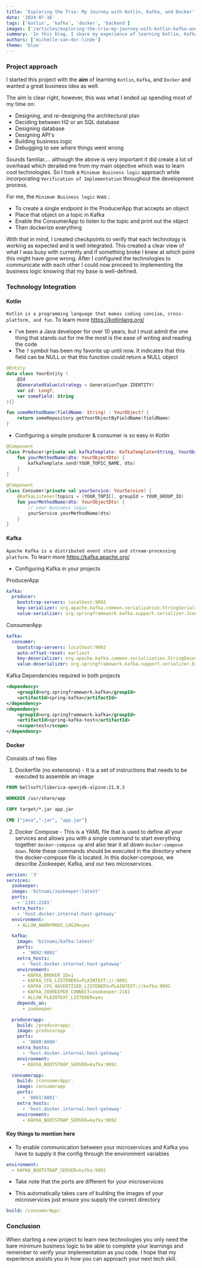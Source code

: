 ```yaml
---
title: 'Exploring the Trio: My Journey with Kotlin, Kafka, and Docker'
date: '2024-07-16'
tags: ['kotlin', 'kafka', 'docker', 'backend']
images: ['/articles/exploring-the-trio-my-journey-with-kotlin-kafka-and-docker/the-trio.png']
summary: 'In this blog, I share my experience of learning Kotlin, Kafka, and Docker while building a Spring-boot application. Join me on this journey as I explore these technologies and provide insights into my project approach, technology integration, and the minimum business logic approach.'
authors: ['michelle-van-der-linde']
theme: 'blue'
---
```


### Project approach

I started this project with the **aim** of learning `Kotlin`, `Kafka`, and `Docker` and wanted a great business idea as well.

The aim is clear right, however, this was what I ended up spending most of my time on:

- Designing, and re-designing the architectural plan
- Deciding between H2 or an SQL database
- Designing database
- Designing API's
- Building business logic
- Debugging to see where things went wrong

Sounds familiar.... although the above is very important it did create a lot of overhead which derailed me from my main objective which was to learn cool technologies.
So I took a `Minimum Business logic` approach while incorporating `Verification of Implementation` throughout the development process.

For me, the `Minimum Business logic` was :

- To create a single endpoint in the ProducerApp that accepts an object
- Place that object on a topic in Kafka
- Enable the ConsumerApp to listen to the topic and print out the object
- Then dockerize everything

With that in mind, I created checkpoints to verify that each technology is working as expected and is well integrated.
This created a clear view of what I was busy with currently and if something broke I knew at which point this might have gone wrong.
After I configured the technologies to communicate with each other I could now proceed to implementing the business logic knowing that
my base is well-defined.

### Technology Integration

#### Kotlin

`Kotlin is a programming language that makes coding concise, cross-platform, and fun`. To learn more https://kotlinlang.org/

- I've been a Java developer for over 10 years, but I must admit the one thing that stands out for me the most is the ease of writing and reading the code
- The `?` symbol has been my favorite up until now. It indicates that this field can be NULL or that this function could return a NULL object

```kotlin
@Entity
data class YourEntity (
    @Id
    @GeneratedValue(strategy = GenerationType.IDENTITY)
    var id: Long?,
    var someField: String
){}
```

```kotlin
fun someMethodName(fieldName: String) : YourObject? {
    return someRepository.getYourObjectByFieldName(fieldName)
}
```

- Configuring a simple producer & consumer is so easy in Kotlin

```kotlin
@Component
class Producer(private val kafkaTemplate: KafkaTemplate<String, YourObject>) {
    fun yourMethodName(dto: YourObjectDto) {
        kafkaTemplate.send(YOUR_TOPIC_NAME, dto)
    }
}
```

```kotlin
@Component
class Consumer(private val yourService: YourService) {
    @KafkaListener(topics = [YOUR_TOPIC], groupId = YOUR_GROUP_ID)
    fun yourMethodName(dto: YourObjectDto) {
        // your business logic
        yourService.yourMethodName(dto)
    }
}
```

#### Kafka

`Apache Kafka is a distributed event store and stream-processing platform`. To learn more https://kafka.apache.org/

- Configuring Kafka in your projects

ProducerApp

```yaml
kafka:
  producer:
    bootstrap-servers: localhost:9092
    key-serializer: org.apache.kafka.common.serialization.StringSerializer
    value-serializer: org.springframework.kafka.support.serializer.JsonSerializer
```

ConsumerApp

```yaml
kafka:
  consumer:
    bootstrap-servers: localhost:9092
    auto-offset-reset: earliest
    key-deserializer: org.apache.kafka.common.serialization.StringDeserializer
    value-deserializer: org.springframework.kafka.support.serializer.ErrorHandlingDeserializer
```

Kafka Dependencies required in both projects

```xml
<dependency>
    <groupId>org.springframework.kafka</groupId>
    <artifactId>spring-kafka</artifactId>
</dependency>
<dependency>
    <groupId>org.springframework.kafka</groupId>
    <artifactId>spring-kafka-test</artifactId>
    <scope>test</scope>
</dependency>
```

#### Docker

Consists of two files

1. Dockerfile (no extensions) - It is a set of instructions that needs to be executed to assemble an image

```Dockerfile
FROM bellsoft/liberica-openjdk-alpine:21.0.3

WORKDIR /usr/share/app

COPY target/*.jar app.jar

CMD ["java","-jar", "app.jar"]
```

2. Docker Compose - This is a YAML file that is used to define all your services and allows you with a single command to start everything together `docker-compose up` and also tear it all down `docker-compose down`. Note these commands should be executed in the directory where the docker-compose file is located. In this docker-compose, we describe Zookeeper, Kafka, and our two microservices.

```yaml
version: '3'
services:
  zookeeper:
  image: 'bitnami/zookeeper:latest'
  ports:
    - '2181:2181'
  extra_hosts:
    - 'host.docker.internal:host-gateway'
  environment:
    - ALLOW_ANONYMOUS_LOGIN=yes

  kafka:
    image: 'bitnami/kafka:latest'
    ports:
      - '9092:9092'
    extra_hosts:
      - 'host.docker.internal:host-gateway'
    environment:
      - KAFKA_BROKER_ID=1
      - KAFKA_CFG_LISTENERS=PLAINTEXT://:9092
      - KAFKA_CFG_ADVERTISED_LISTENERS=PLAINTEXT://kafka:9092
      - KAFKA_ZOOKEEPER_CONNECT=zookeeper:2181
      - ALLOW_PLAINTEXT_LISTENER=yes
    depends_on:
      - zookeeper

  producerapp:
    build: /producerapp/.
    image: producerapp
    ports:
      - '8080:8080'
    extra_hosts:
      - 'host.docker.internal:host-gateway'
    environment:
      - KAFKA_BOOTSTRAP_SERVER=kafka:9092

  consumerapp:
    build: /consumerApp/.
    image: consumerapp
    ports:
      - '8081:8081'
    extra_hosts:
      - 'host.docker.internal:host-gateway'
    environment:
      - KAFKA_BOOTSTRAP_SERVER=kafka:9092
```

#### Key things to mention here

- To enable communication between your microservices and Kafka you have to supply it the config through the environment variables

```yaml
environment:
  - KAFKA_BOOTSTRAP_SERVER=kafka:9092
```

- Take note that the ports are different for your microservices

- This automatically takes care of building the images of your microservices just ensure you supply the correct directory

```yaml
build: /consumerApp/.
```

### Conclusion

When starting a new project to learn new technologies you only need the bare minimum business logic to be able to complete your learnings
and remember to verify your implementation as you code. I hope that my experience assists you in how you can approach your next tech skill.
